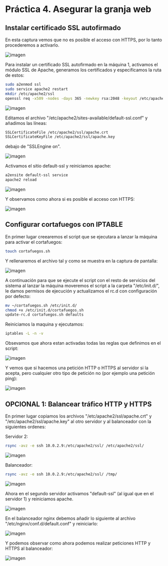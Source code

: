 # Práctica 4. Asegurar la granja web
## Instalar certificado SSL autofirmado
En esta captura vemos que no es posible el acceso con HTTPS, por lo tanto procederemos a activarlo.

![imagen](https://github.com/benjaminmannich/swap1819/blob/master/Practica%204/Images/WithoutSSLcertificate.png)

Para instalar un certificado SSL autofirmado en la máquina 1, activamos el módulo SSL de Apache, generamos los certificados y especificamos la ruta de estos:

```bash
sudo a2enmod ssl
sudo service apache2 restart
mkdir /etc/apache2/ssl
openssl req -x509 -nodes -days 365 -newkey rsa:2048 -keyout /etc/apache2/ssl/apache.key -out /etc/apache2/ssl/apache.crt
```

![imagen](https://github.com/benjaminmannich/swap1819/blob/master/Practica%204/Images/CreateSSLCertificate.png)

Editamos el archivo "/etc/apache2/sites-available/default-ssl.conf" y añadimos las líneas:
```bash
SSLCertificateFile /etc/apache2/ssl/apache.crt 
SSLCertificateKeyFile /etc/apache2/ssl/apache.key
```
debajo de "SSLEngine on".

![imagen](https://github.com/benjaminmannich/swap1819/blob/master/Practica%204/Images/AddSSLFiles.png)

Activamos el sitio default-ssl y reiniciamos apache:
```bash
a2ensite default-ssl service 
apache2 reload
```
![imagen](https://github.com/benjaminmannich/swap1819/blob/master/Practica%204/Images/ActivateSSL.png)

Y observamos como ahora si es posible el acceso con HTTPS:

![imagen](https://github.com/benjaminmannich/swap1819/blob/master/Practica%204/Images/WithSSLCertificate.png)

## Configurar cortafuegos con IPTABLE
En primer lugar creearemos el script que se ejecutara a lanzar la máquina para activar el cortafuegos:
```bash
touch cortafuegos.sh
```
Y rellenaremos el archivo tal y como se muestra en la captura de pantalla:

![imagen](https://github.com/benjaminmannich/swap1819/blob/master/Practica%204/Images/CortafuegosScript.png)

A continuación para que se ejecute el script con el resto de servicios del sistema al lanzar la máquina moveremos el script a la carpeta "/etc/init.d/", le damos permisos de ejecución y actualizamos el rc.d con configuración por defecto:

```bash
mv ~/cortafuegos.sh /etc/init.d/
chmod +x /etc/init.d/cortafuegos.sh
update-rc.d cortafuegos.sh defaults
```
Reiniciamos la maquina y ejecutamos: 
```bash
iptables -L -n -v
```
Obsevamos que ahora estan activadas todas las reglas que definimos en el script:

![imagen](https://github.com/benjaminmannich/swap1819/blob/master/Practica%204/Images/IPTABLESFuncionando.png)

Y vemos que si hacemos una petición HTTP o HTTPS al servidor si la acepta, pero cualquier otro tipo de petición no (por ejemplo una petición ping):

![imagen](https://github.com/benjaminmannich/swap1819/blob/master/Practica%204/Images/PeticionHTTPSPING.png)

## OPCIONAL 1: Balancear tráfico HTTP y HTTPS

En primer lugar copiamos los archivos "/etc/apache2/ssl/apache.crt" y "/etc/apache2/ssl/apache.key" al otro servidor y al balanceador con la siguientes ordenes:

Servidor 2:
```bash
rsync -avz -e ssh 10.0.2.9:/etc/apache2/ssl/ /etc/apache2/ssl/
```
![imagen](https://github.com/benjaminmannich/swap1819/blob/master/Practica%204/Images/RsyncServer2.png)

Balanceador:
```bash
rsync -avz -e ssh 10.0.2.9:/etc/apache2/ssl/ /tmp/
```
![imagen](https://github.com/benjaminmannich/swap1819/blob/master/Practica%204/Images/RsyncBal.png)

Ahora en el segundo servidor activamos "default-ssl" (al igual que en el servidor 1) y reiniciamos apache.

![imagen](https://github.com/benjaminmannich/swap1819/blob/master/Practica%204/Images/ActivateSSLServer2.png)

En el balanceador nginx debemos añadir lo siguiente al archivo "/etc/nginx/conf.d/default.conf" y reiniciarlo:

![imagen](https://github.com/benjaminmannich/swap1819/blob/master/Practica%204/Images/BalConf.png)

Y podemos observar como ahora podemos realizar peticiones HTTP y HTTPS al balanceador:

![imagen](https://github.com/benjaminmannich/swap1819/blob/master/Practica%204/Images/WorkingSSLBal.png)
